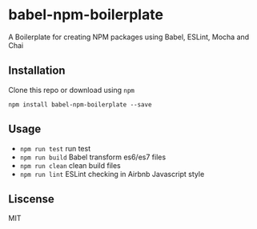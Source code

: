 # babel-npm-boilerplate

A Boilerplate for creating NPM packages using Babel, ESLint, Mocha and Chai

## Installation

Clone this repo or download using `npm`

```
npm install babel-npm-boilerplate --save
```

## Usage

* `npm run test` run test
* `npm run build` Babel transform es6/es7 files
* `npm run clean` clean build files
* `npm run lint` ESLint checking in Airbnb Javascript style

## Liscense

MIT
